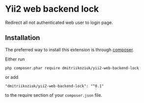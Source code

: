 Yii2 web backend lock
========================
Redirect all not authenticated web user to login page.

Installation
------------

The preferred way to install this extension is through [composer](http://getcomposer.org/download/).

Either run

```
php composer.phar require dmitriikoziuk/yii2-web-backend-lock
```

or add

```
"dmitriikoziuk/yii2-web-backend-lock": "^0.1"
```

to the require section of your `composer.json` file.